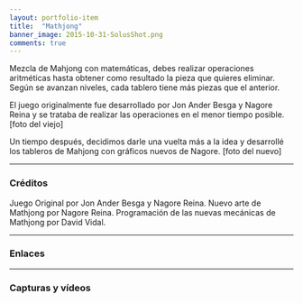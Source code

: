 ```yaml
---
layout: portfolio-item
title:  "Mathjong"
banner_image: 2015-10-31-SolusShot.png
comments: true
---
```


Mezcla de Mahjong con matemáticas, debes realizar operaciones aritméticas hasta obtener como resultado la pieza que quieres eliminar. Según se avanzan niveles, cada tablero tiene más piezas que el anterior.

El juego originalmente fue desarrollado por Jon Ander Besga y Nagore Reina y se trataba de realizar las operaciones en el menor tiempo posible.
[foto del viejo] 

Un tiempo después, decidimos darle una vuelta más a la idea y desarrollé los tableros de Mahjong con gráficos nuevos de Nagore.
[foto del nuevo]

---

### Créditos
Juego Original por Jon Ander Besga y Nagore Reina.
Nuevo arte de Mathjong por Nagore Reina.
Programación de las nuevas mecánicas de Mathjong por David Vidal.

---

### Enlaces

---

### Capturas y vídeos